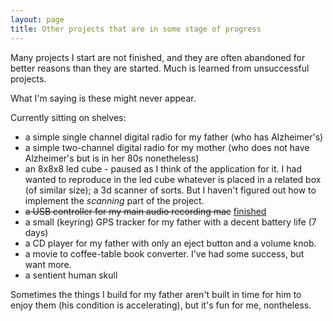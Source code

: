 ```yaml
---
layout: page
title: Other projects that are in some stage of progress
---
```


Many projects I start are not finished, and they are often abandoned for better
reasons than they are started.  Much is learned from unsuccessful projects.

What I'm saying is these might never appear.

Currently sitting on shelves:
* a simple single channel digital radio for my father (who has Alzheimer's)
* a simple two-channel digital radio for my mother (who does not have
Alzheimer's but is in her 80s nonetheless)
* an 8x8x8 led cube - paused as I think of the application for it.
        I had wanted to reproduce in the led cube whatever is placed in a
        related box (of similar size); a 3d scanner of sorts.  But I haven't
        figured out how to implement the *scanning* part of the project.
* ~~a USB controller for my main audio recording mac~~ [finished](/projects/Audio-Recording-Controller/)
* a small (keyring) GPS tracker for my father with a decent battery life (7 days)
* a CD player for my father with only an eject button and a volume knob.
* a movie to coffee-table book converter. I've had some success, but want more.
* a sentient human skull

Sometimes the things I build for my father aren't built in time for him to
enjoy them (his condition is accelerating), but it's fun for me, nontheless.
